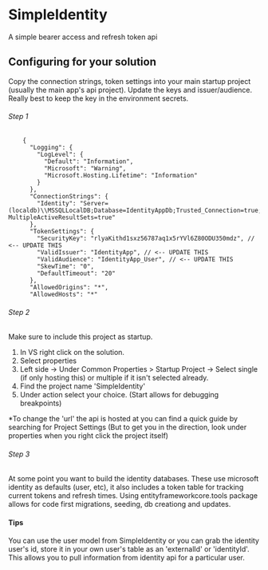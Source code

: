 # SimpleIdentity
A simple bearer access and refresh token api

## Configuring for your solution
Copy the connection strings, token settings into your main startup project (usually the main app's api project). Update the keys and issuer/audience. Really best to keep
the key in the environment secrets.

###### Step 1

        {
          "Logging": {
            "LogLevel": {
              "Default": "Information",
              "Microsoft": "Warning",
              "Microsoft.Hosting.Lifetime": "Information"
            }
          },
          "ConnectionStrings": {
            "Identity": "Server=(localdb)\\MSSQLLocalDB;Database=IdentityAppDb;Trusted_Connection=true; MultipleActiveResultSets=true"
          },
          "TokenSettings": {
            "SecurityKey": "rlyaKithd1sxz56787aq1x5rYVl6Z80ODU350mdz", // <-- UPDATE THIS
            "ValidIssuer": "IdentityApp", // <-- UPDATE THIS
            "ValidAudience": "IdentityApp_User", // <-- UPDATE THIS
            "SkewTime": "0",
            "DefaultTimeout": "20"
          },
          "AllowedOrigins": "*",
          "AllowedHosts": "*"

###### Step 2
Make sure to include this project as startup.
1. In VS right click on the solution.
2. Select properties
3. Left side -> Under Common Properties > Startup Project -> Select single (if only hosting this) or multiple if it isn't selected already. 
4. Find the project name 'SimpleIdentity' 
5. Under action select your choice. (Start allows for debugging breakpoints)

*To change the 'url' the api is hosted at you can find a quick guide by searching for Project Settings (But to get you in the direction, look under properties
when you right click the project itself)

###### Step 3
At some point you want to build the identity databases. These use microsoft identity as defaults (user, etc), it also includes a token table for tracking
current tokens and refresh times. Using entityframeworkcore.tools package allows for code first migrations, seeding, db creationg and updates.

#### Tips
You can use the user model from SimpleIdentity or you can grab the identity user's id, store it in your own user's table as an 'externalId' or 'identityId'. This
allows you to pull information from identity api for a particular user.
